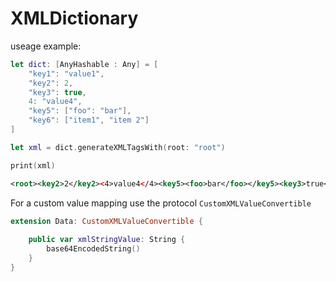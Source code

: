 # XMLDictionary

useage example:

```swift
let dict: [AnyHashable : Any] = [
    "key1": "value1",
    "key2": 2,
    "key3": true,
    4: "value4",
    "key5": ["foo": "bar"],
    "key6": ["item1", "item 2"]
]

let xml = dict.generateXMLTagsWith(root: "root")

print(xml)
```
```xml
<root><key2>2</key2><4>value4</4><key5><foo>bar</foo></key5><key3>true</key3><key6><element>item1</element><element>item 2</element></key6><key1>value1</key1></root>
```

For a custom value mapping use the protocol `CustomXMLValueConvertible`

```swift
extension Data: CustomXMLValueConvertible {
    
    public var xmlStringValue: String {
        base64EncodedString()
    }
}
```
